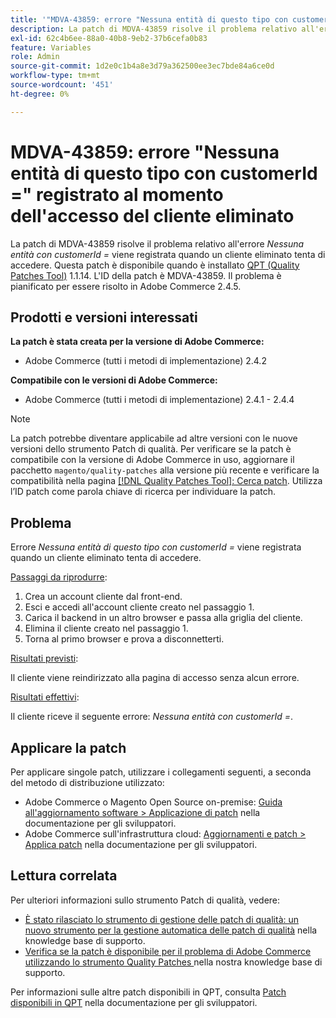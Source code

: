```yaml
---
title: '"MDVA-43859: errore "Nessuna entità di questo tipo con customerId =" registrato quando il cliente eliminato effettua l’accesso"'
description: La patch di MDVA-43859 risolve il problema relativo all'errore *Nessuna entità con customerId =* viene registrata quando un cliente eliminato tenta di accedere. Questa patch è disponibile quando è installato [Quality Patches Tool (QPT)](/help/announcements/adobe-commerce-announcements/magento-quality-patches-released-new-tool-to-self-serve-quality-patches.md) 1.1.14. L'ID della patch è MDVA-43859. Il problema è pianificato per essere risolto in Adobe Commerce 2.4.5.
exl-id: 62c4b6ee-88a0-40b8-9eb2-37b6cefa0b83
feature: Variables
role: Admin
source-git-commit: 1d2e0c1b4a8e3d79a362500ee3ec7bde84a6ce0d
workflow-type: tm+mt
source-wordcount: '451'
ht-degree: 0%

---
```


# MDVA-43859: errore &quot;Nessuna entità di questo tipo con customerId =&quot; registrato al momento dell&#39;accesso del cliente eliminato

La patch di MDVA-43859 risolve il problema relativo all&#39;errore *Nessuna entità con customerId =* viene registrata quando un cliente eliminato tenta di accedere. Questa patch è disponibile quando è installato [QPT (Quality Patches Tool)](/help/announcements/adobe-commerce-announcements/magento-quality-patches-released-new-tool-to-self-serve-quality-patches.md) 1.1.14. L&#39;ID della patch è MDVA-43859. Il problema è pianificato per essere risolto in Adobe Commerce 2.4.5.

## Prodotti e versioni interessati

**La patch è stata creata per la versione di Adobe Commerce:**

* Adobe Commerce (tutti i metodi di implementazione) 2.4.2

**Compatibile con le versioni di Adobe Commerce:**

* Adobe Commerce (tutti i metodi di implementazione) 2.4.1 - 2.4.4

>[!NOTE]
>
>La patch potrebbe diventare applicabile ad altre versioni con le nuove versioni dello strumento Patch di qualità. Per verificare se la patch è compatibile con la versione di Adobe Commerce in uso, aggiornare il pacchetto `magento/quality-patches` alla versione più recente e verificare la compatibilità nella pagina [[!DNL Quality Patches Tool]: Cerca patch](https://devdocs.magento.com/quality-patches/tool.html#patch-grid). Utilizza l’ID patch come parola chiave di ricerca per individuare la patch.

## Problema

Errore *Nessuna entità di questo tipo con customerId =* viene registrata quando un cliente eliminato tenta di accedere.

<u>Passaggi da riprodurre</u>:

1. Crea un account cliente dal front-end.
1. Esci e accedi all&#39;account cliente creato nel passaggio 1.
1. Carica il backend in un altro browser e passa alla griglia del cliente.
1. Elimina il cliente creato nel passaggio 1.
1. Torna al primo browser e prova a disconnetterti.

<u>Risultati previsti</u>:

Il cliente viene reindirizzato alla pagina di accesso senza alcun errore.

<u>Risultati effettivi</u>:

Il cliente riceve il seguente errore: *Nessuna entità con customerId =*.

## Applicare la patch

Per applicare singole patch, utilizzare i collegamenti seguenti, a seconda del metodo di distribuzione utilizzato:

* Adobe Commerce o Magento Open Source on-premise: [Guida all&#39;aggiornamento software > Applicazione di patch](https://devdocs.magento.com/guides/v2.4/comp-mgr/patching/mqp.html) nella documentazione per gli sviluppatori.
* Adobe Commerce sull&#39;infrastruttura cloud: [Aggiornamenti e patch > Applica patch](https://devdocs.magento.com/cloud/project/project-patch.html) nella documentazione per gli sviluppatori.

## Lettura correlata

Per ulteriori informazioni sullo strumento Patch di qualità, vedere:

* [È stato rilasciato lo strumento di gestione delle patch di qualità: un nuovo strumento per la gestione automatica delle patch di qualità](/help/announcements/adobe-commerce-announcements/magento-quality-patches-released-new-tool-to-self-serve-quality-patches.md) nella knowledge base di supporto.
* [Verifica se la patch è disponibile per il problema di Adobe Commerce utilizzando lo strumento Quality Patches ](/help/support-tools/patches-available-in-qpt-tool/check-patch-for-magento-issue-with-magento-quality-patches.md) nella nostra knowledge base di supporto.

Per informazioni sulle altre patch disponibili in QPT, consulta [Patch disponibili in QPT](https://devdocs.magento.com/quality-patches/tool.html#patch-grid) nella documentazione per gli sviluppatori.
